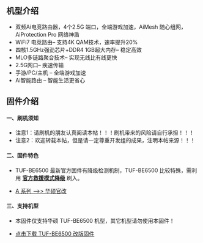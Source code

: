 ## 机型介绍
* 双频Ai电竞路由器，4个2.5G 端口，全端游戏加速，AiMesh 随心组网，AiProtection Pro 网络神盾
* WiFi7 电竞路由– 支持4K QAM技术，速率提升20%
* 四核1.5GHz强劲芯片+DDR4 1GB超大内存– 稳定高效 
* MLO多链路聚合技术– 实现无线比有线更快
*  2.5G网口– 疾速传输
* 手游/PC/主机 – 全端游戏加速
* Ai智能路由 – 智能生活更省心

## 固件介绍
#### 一、刷机须知
* 注意1：请刷机的朋友认真阅读本帖！！！刷机带来的风险请自行承担！！！
* 注意2：欢迎转载本帖，但是请一定尊重开发组的成果，注明本帖来源！！！

#### 二、固件特色
* TUF-BE6500 最新官方固件有降级检测机制，TUF-BE6500 比较特殊，需利用 **[官方救援模式降级](https://mp.weixin.qq.com/s/zMTRnGBGwnkKbA2fUJar0Q)** 刷入。 

* [A 系列 ——>> 华硕官改](/zh/guide/asus/firmware-a.md)

#### 三、支持机型
* 本固件仅支持华硕 TUF-BE6500 机型，其它机型请勿使用本固件！

* [点击下载 TUF-BE6500 改版固件](https://www.asusgo.com/firmware/download?devicename=tuf-be6500&firmware=asus_official)